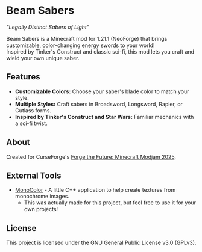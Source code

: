 # Beam Sabers
*"Legally Distinct Sabers of Light"*  

Beam Sabers is a Minecraft mod for 1.21.1 (NeoForge) that brings customizable, color-changing energy swords to your world!   
Inspired by Tinker's Construct and classic sci-fi, this mod lets you craft and wield your own unique saber.

## Features
- **Customizable Colors:** Choose your saber's blade color to match your style.  
- **Multiple Styles:** Craft sabers in Broadsword, Longsword, Rapier, or Cutlass forms.  
- **Inspired by Tinker's Construct and Star Wars:** Familiar mechanics with a sci-fi twist.  

## About
Created for CurseForge's [Forge the Future: Minecraft Modjam 2025](https://mod.curseforge.com/minecraft-modjam/).  

## External Tools
- [MonoColor](https://github.com/scalar-studios/MonoColor) - A little C++ application to help create textures from monochrome images.  
  - This was actually made for this project, but feel free to use it for your own projects!  

## License
This project is licensed under the GNU General Public License v3.0 (GPLv3).  
